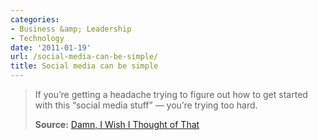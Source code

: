 ```yaml
---
categories:
- Business &amp; Leadership
- Technology
date: '2011-01-19'
url: /social-media-can-be-simple/
title: Social media can be simple
---
```


<blockquote>If you’re getting a headache trying to figure out how to get started with this “social media stuff” — you’re trying too hard.

<strong>Source:</strong> <a href="http://www.damniwish.com/2010/12/newsletter-811-the-ideas-from-tasty-food-issue.html">Damn, I Wish I Thought of That</a></blockquote>